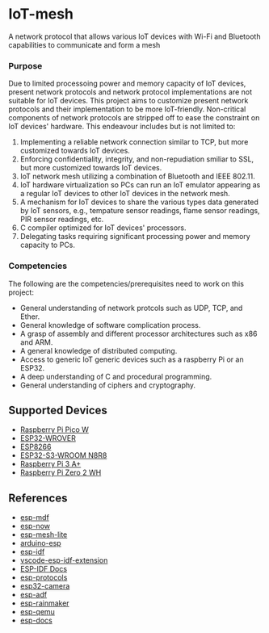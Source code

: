 # IoT-mesh
A network protocol that allows various IoT devices with Wi-Fi and Bluetooth capabilities to communicate and form a mesh

### Purpose
Due to limited processoing power and memory capacity of IoT devices, present network protocols and network protocol implementations are not suitable for IoT devices. This project aims to customize present network protocols and their implementation to be more IoT-friendly. Non-critical components of network protocols are stripped off to ease the constraint on IoT devices' hardware. This endeavour includes but is not limited to:
1. Implementing a reliable network connection similar to TCP, but more customized towards IoT devices.
2. Enforcing confidentiality, integrity, and non-repudiation smiliar to SSL, but more customized towards IoT devices. 
3. IoT network mesh utilizing a combination of Bluetooth and IEEE 802.11.
4. IoT hardware virtualization so PCs can run an IoT emulator appearing as a regular IoT devices to other IoT devices in the network mesh. 
5. A mechanism for IoT devices to share the various types data generated by IoT sensors, e.g., tempature sensor readings, flame sensor readings, PIR sensor readings, etc. 
6. C compiler optimized for IoT devices' processors.
8. Delegating tasks requiring significant processing power and memory capacity to PCs. 
 



### Competencies 
The following are the competencies/prerequisites need to work on this project: 
- General understanding of network protcols such as UDP, TCP, and Ether. 
- General knowledge of software complication process.
- A grasp of assembly and different processor architectures such as x86 and ARM.
- A general knowledge of distributed computing. 
- Access to generic IoT generic devices such as a raspberry Pi or an ESP32. 
- A deep understanding of C and procedural programming.
- General understanding of ciphers and cryptography. 






## Supported Devices
- [Raspberry Pi Pico W](https://www.amazon.ca/Freenove-Raspberry-Compatible-Pre-Soldered-Development/dp/B0BJ1PGZCX/ref=sr_1_7?sr=8-7)
- [ESP32-WROVER](https://www.amazon.ca/Freenove-ESP32-WROVER-Compatible-Wireless-Detailed/dp/B0CJJHXD1W/ref=sr_1_5?sr=8-5)
- [ESP8266](http://amazon.ca/Freenove-Included-Compatible-MicroPython-339-Page/dp/B0B6G266BL/ref=sr_1_4_sspa?sr=8-4-spons&sp_csd=d2lkZ2V0TmFtZT1zcF9hdGY&psc=1)
- [ESP32-S3-WROOM N8R8](http://amazon.ca/Freenove-ESP32-S3-WROOM-Compatible-Wireless-Detailed/dp/B0BMQ8F7FN/ref=sr_1_1_sspa?sr=8-1-spons&sp_csd=d2lkZ2V0TmFtZT1zcF9hdGY)
- [Raspberry Pi 3 A+](https://www.amazon.ca/Raspberry-Pi-3-Computer-Board/dp/B07KKBCXLY/ref=sr_1_3_sspa)
- [Raspberry Pi Zero 2 WH](https://www.amazon.ca/dp/B0DB2JBD9C)


## References
- [esp-mdf](https://github.com/espressif/esp-mdf)
- [esp-now](https://github.com/espressif/esp-now)
- [esp-mesh-lite](https://github.com/espressif/esp-mesh-lite)
- [arduino-esp](https://github.com/espressif/arduino-esp32)
- [esp-idf](https://github.com/espressif/esp-idf)
- [vscode-esp-idf-extension](https://github.com/espressif/vscode-esp-idf-extension)
- [ESP-IDF Docs](https://docs.espressif.com/projects/esp-idf/en/latest/esp32/index.html)
- [esp-protocols](https://github.com/espressif/esp-protocols)
- [esp32-camera](https://github.com/espressif/esp32-camera)
- [esp-adf](https://github.com/espressif/esp-adf)
- [esp-rainmaker](https://github.com/espressif/esp-rainmaker)
- [esp-qemu](https://github.com/espressif/qemu)
- [esp-docs](https://github.com/espressif/esp-docs)






